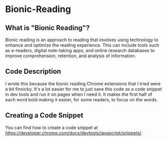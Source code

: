 # Bionic-Reading

## What is "Bionic Reading"?

Bionic reading is an approach to reading that involves using technology to enhance and optimize the reading experience. This can include tools such as e-readers, digital note-taking apps, and online research databases to improve comprehension, retention, and analysis of information.

## Code Description

I wrote this because the bionic reading Chrome extensions that I tried were a bit finnicky. It's a lot easier for me to just save this code as a code snippet in dev tools and run it on pages when I need it. It makes the first half of each word bold making it easier, for some readers, to focus on the words.

## Creating a Code Snippet

You can find how to create a code snippet at https://developer.chrome.com/docs/devtools/javascript/snippets/.
